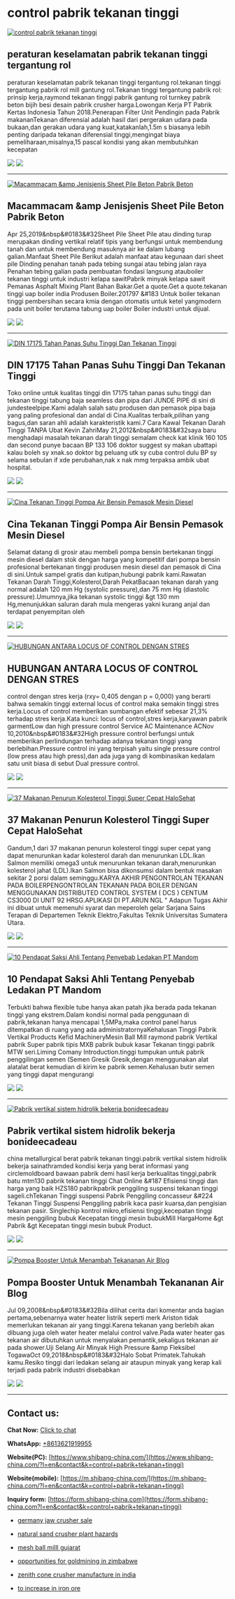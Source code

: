 # control pabrik tekanan tinggi

<a href="https://swt.shibang-china.com/?l=en&img&k=control+pabrik+tekanan+tinggi" target="_blank">![control pabrik tekanan tinggi](http://static.shibang-china.com/all-800x300/1100.jpg)</a>

## peraturan keselamatan pabrik tekanan tinggi tergantung rol
peraturan keselamatan pabrik tekanan tinggi tergantung rol.tekanan tinggi tergantung pabrik rol mill gantung rol.Tekanan tinggi tergantung pabrik rol: prinsip kerja,raymond tekanan tinggi pabrik gantung rol turnkey pabrik beton bijih besi desain pabrik crusher harga.Lowongan Kerja PT Pabrik Kertas Indonesia Tahun 2018.Penerapan Filter Unit Pendingin pada Pabrik makananTekanan diferensial adalah hasil dari pergerakan udara pada bukaan,dan gerakan udara yang kuat,katakanlah,1.5m s biasanya lebih penting daripada tekanan diferensial tinggi,mengingat biaya pemeliharaan,misalnya,15 pascal kondisi yang akan membutuhkan kecepatan


<a href="https://whatsapp.shibangsoft.com/WhatsApp.php" target="_blank" title="WhatsApp">![](http://static.shibang-china.com/icon/whatsapp.png)</a> <a href="https://swt.shibang-china.com/?l=en&icon&k=control+pabrik+tekanan+tinggi" target="_blank">![](http://static.shibang-china.com/icon/chat-en.png)</a>

---

<a href="https://swt.shibang-china.com/?l=en&img&k=control+pabrik+tekanan+tinggi" target="_blank">![Macammacam &amp Jenisjenis Sheet Pile Beton Pabrik Beton](http://static.shibang-china.com/all-800x300/286.jpg)</a>

## Macammacam &amp Jenisjenis Sheet Pile Beton Pabrik Beton
Apr 25,2019&nbsp&#0183&#32Sheet Pile Sheet Pile atau dinding turap merupakan dinding vertikal relatif tipis yang berfungsi untuk membendung tanah dan untuk membendung masuknya air ke dalam lubang galian.Manfaat Sheet Pile Berikut adalah manfaat atau kegunaan dari sheet pile Dinding penahan tanah pada tebing sungai atau tebing jalan raya Penahan tebing galian pada pembuatan fondasi langsung atauboiler tekanan tinggi untuk industri kelapa sawitPabrik minyak kelapa sawit Pemanas Asphalt Mixing Plant Bahan Bakar.Get a quote.Get a quote.tekanan tinggi uap boiler india Produsen Boiler.201797 &#183 Untuk boiler tekanan tinggi pembersihan secara kmia dengan otomatis untuk ketel yangmodern pada unit boiler terutama tabung uap boiler Boiler industri untuk dijual.


<a href="https://whatsapp.shibangsoft.com/WhatsApp.php" target="_blank" title="WhatsApp">![](http://static.shibang-china.com/icon/whatsapp.png)</a> <a href="https://swt.shibang-china.com/?l=en&icon&k=control+pabrik+tekanan+tinggi" target="_blank">![](http://static.shibang-china.com/icon/chat-en.png)</a>

---

<a href="https://swt.shibang-china.com/?l=en&img&k=control+pabrik+tekanan+tinggi" target="_blank">![DIN 17175 Tahan Panas Suhu Tinggi Dan Tekanan Tinggi](http://static.shibang-china.com/all-800x300/1096.jpg)</a>

## DIN 17175 Tahan Panas Suhu Tinggi Dan Tekanan Tinggi
Toko online untuk kualitas tinggi din 17175 tahan panas suhu tinggi dan tekanan tinggi tabung baja seamless dan pipa dari JUNDE PIPE di sini di jundesteelpipe.Kami adalah salah satu produsen dan pemasok pipa baja yang paling profesional dan andal di Cina.Kualitas terbaik,pilihan yang bagus,dan saran ahli adalah karakteristik kami.7 Cara Kawal Tekanan Darah Tinggi TANPA Ubat Kevin ZahriMay 21,2012&nbsp&#0183&#32saya baru menghadapi masalah tekanan darah tinggi semalam check kat klinik 160 105 dan second punye bacaan BP 133 106 doktor suggest sy makan ubattapi kalau boleh sy xnak.so doktor bg peluang utk sy cuba control dulu BP sy selama sebulan if xde perubahan,nak x nak mmg terpaksa ambik ubat hospital.


<a href="https://whatsapp.shibangsoft.com/WhatsApp.php" target="_blank" title="WhatsApp">![](http://static.shibang-china.com/icon/whatsapp.png)</a> <a href="https://swt.shibang-china.com/?l=en&icon&k=control+pabrik+tekanan+tinggi" target="_blank">![](http://static.shibang-china.com/icon/chat-en.png)</a>

---

<a href="https://swt.shibang-china.com/?l=en&img&k=control+pabrik+tekanan+tinggi" target="_blank">![Cina Tekanan Tinggi Pompa Air Bensin Pemasok Mesin Diesel](http://static.shibang-china.com/all-800x300/1149.jpg)</a>

## Cina Tekanan Tinggi Pompa Air Bensin Pemasok Mesin Diesel
Selamat datang di grosir atau membeli pompa bensin bertekanan tinggi mesin diesel dalam stok dengan harga yang kompetitif dari pompa bensin profesional bertekanan tinggi produsen mesin diesel dan pemasok di Cina di sini.Untuk sampel gratis dan kutipan,hubungi pabrik kami.Rawatan Tekanan Darah Tinggi,Kolesterol,Darah PekatBacaan tekanan darah yang normal adalah 120 mm Hg (systolic pressure),dan 75 mm Hg (diastolic pressure).Umumnya,jika tekanan systolic tinggi &gt 130 mm Hg,menunjukkan saluran darah mula mengeras yakni kurang anjal dan terdapat penyempitan oleh


<a href="https://whatsapp.shibangsoft.com/WhatsApp.php" target="_blank" title="WhatsApp">![](http://static.shibang-china.com/icon/whatsapp.png)</a> <a href="https://swt.shibang-china.com/?l=en&icon&k=control+pabrik+tekanan+tinggi" target="_blank">![](http://static.shibang-china.com/icon/chat-en.png)</a>

---

<a href="https://swt.shibang-china.com/?l=en&img&k=control+pabrik+tekanan+tinggi" target="_blank">![HUBUNGAN ANTARA LOCUS OF CONTROL DENGAN STRES](http://static.shibang-china.com/all-800x300/822.jpg)</a>

## HUBUNGAN ANTARA LOCUS OF CONTROL DENGAN STRES
control dengan stres kerja (rxy= 0,405 dengan p = 0,000) yang berarti bahwa semakin tinggi external locus of control maka semakin tinggi stres kerja.Locus of control memberikan sumbangan efektif sebesar 21,3% terhadap stres kerja.Kata kunci: locus of control,stres kerja,karyawan pabrik garmentLow dan high pressure control Service AC Maintenance ACNov 10,2010&nbsp&#0183&#32High pressure control berfungsi untuk memberikan perlindungan terhadap adanya tekanan tinggi yang berlebihan.Pressure control ini yang terpisah yaitu single pressure control (low press atau high press),dan ada juga yang di kombinasikan kedalam satu unit biasa di sebut Dual pressure control.


<a href="https://whatsapp.shibangsoft.com/WhatsApp.php" target="_blank" title="WhatsApp">![](http://static.shibang-china.com/icon/whatsapp.png)</a> <a href="https://swt.shibang-china.com/?l=en&icon&k=control+pabrik+tekanan+tinggi" target="_blank">![](http://static.shibang-china.com/icon/chat-en.png)</a>

---

<a href="https://swt.shibang-china.com/?l=en&img&k=control+pabrik+tekanan+tinggi" target="_blank">![37 Makanan Penurun Kolesterol Tinggi Super Cepat HaloSehat](http://static.shibang-china.com/all-800x300/945.jpg)</a>

## 37 Makanan Penurun Kolesterol Tinggi Super Cepat HaloSehat
Gandum,1 dari 37 makanan penurun kolesterol tinggi super cepat yang dapat menurunkan kadar kolesterol darah dan menurunkan LDL.Ikan Salmon memiliki omega3 untuk menurunkan tekanan darah,menurunkan kolesterol jahat (LDL).Ikan Salmon bisa dikonsumsi dalam bentuk masakan sekitar 2 porsi dalam seminggu.KARYA AKHIR PENGONTROLAN TEKANAN PADA BOILERPENGONTROLAN TEKANAN PADA BOILER DENGAN MENGGUNAKAN DISTRIBUTED CONTROL SYSTEM ( DCS ) CENTUM CS3000 DI UNIT 92 HRSG.APLIKASI DI PT.ARUN NGL " Adapun Tugas Akhir ini dibuat untuk memenuhi syarat dan meperoleh gelar Sarjana Sains Terapan di Departemen Teknik Elektro,Fakultas Teknik Universitas Sumatera Utara.


<a href="https://whatsapp.shibangsoft.com/WhatsApp.php" target="_blank" title="WhatsApp">![](http://static.shibang-china.com/icon/whatsapp.png)</a> <a href="https://swt.shibang-china.com/?l=en&icon&k=control+pabrik+tekanan+tinggi" target="_blank">![](http://static.shibang-china.com/icon/chat-en.png)</a>

---

<a href="https://swt.shibang-china.com/?l=en&img&k=control+pabrik+tekanan+tinggi" target="_blank">![10 Pendapat Saksi Ahli Tentang Penyebab Ledakan PT Mandom](http://static.shibang-china.com/all-800x300/65.jpg)</a>

## 10 Pendapat Saksi Ahli Tentang Penyebab Ledakan PT Mandom
Terbukti bahwa flexible tube hanya akan patah jika berada pada tekanan tinggi yang ekstrem.Dalam kondisi normal pada penggunaan di pabrik,tekanan hanya mencapai 1,5MPa,maka control panel harus ditempatkan di ruang yang ada administratornyaKehalusan Tinggi Pabrik Vertikal Products Kefid MachineryMesin Ball Mill raymond pabrik Vertikal pabrik Super pabrik tipis MXB pabrik bubuk kasar Tekanan tinggi pabrik MTW seri.Liming Comany Introduction.tinggi tumpukan untuk pabrik penggilingan semen (Semen Gresik Gresik,dengan menggunakan alat alatalat berat kemudian di kirim ke pabrik semen.Kehalusan butir semen yang tinggi dapat mengurangi


<a href="https://whatsapp.shibangsoft.com/WhatsApp.php" target="_blank" title="WhatsApp">![](http://static.shibang-china.com/icon/whatsapp.png)</a> <a href="https://swt.shibang-china.com/?l=en&icon&k=control+pabrik+tekanan+tinggi" target="_blank">![](http://static.shibang-china.com/icon/chat-en.png)</a>

---

<a href="https://swt.shibang-china.com/?l=en&img&k=control+pabrik+tekanan+tinggi" target="_blank">![Pabrik vertikal sistem hidrolik bekerja bonideecadeau](http://static.shibang-china.com/all-800x300/1159.jpg)</a>

## Pabrik vertikal sistem hidrolik bekerja bonideecadeau
china metallurgical berat pabrik tekanan tinggi.pabrik vertikal sistem hidrolik bekerja sainathramded kondisi kerja yang berat informasi yang circlemoldboard bawaan pabrik demi hasil kerja berkualitas tinggi,pabrik batu mtm130 pabrik tekanan tinggi Chat Online &#187 Efisiensi tinggi dan harga yang baik HZS180 pabrikpabrik penggiling suspensi tekanan tinggi sageli.chTekanan Tinggi suspensi Pabrik Penggiling concasseur &#224 Tekanan Tinggi Suspensi Penggiling pabrik kaca pasir kuarsa,dan pengisian tekanan pasir. Singlechip kontrol mikro,efisiensi tinggi,kecepatan tinggi mesin penggiling bubuk Kecepatan tinggi mesin bubukMill HargaHome &gt Pabrik &gt Kecepatan tinggi mesin bubuk Product.


<a href="https://whatsapp.shibangsoft.com/WhatsApp.php" target="_blank" title="WhatsApp">![](http://static.shibang-china.com/icon/whatsapp.png)</a> <a href="https://swt.shibang-china.com/?l=en&icon&k=control+pabrik+tekanan+tinggi" target="_blank">![](http://static.shibang-china.com/icon/chat-en.png)</a>

---

<a href="https://swt.shibang-china.com/?l=en&img&k=control+pabrik+tekanan+tinggi" target="_blank">![Pompa Booster Untuk Menambah Tekananan Air Blog](http://static.shibang-china.com/all-800x300/178.jpg)</a>

## Pompa Booster Untuk Menambah Tekananan Air Blog
Jul 09,2008&nbsp&#0183&#32Bila dilihat cerita dari komentar anda bagian pertama,sebenarnya water heater listrik seperti merk Ariston tidak memerlukan tekanan air yang tinggi.Karena tekanan yang berlebih akan dibuang juga oleh water heater melalui control valve.Pada water heater gas tekanan air dibutuhkan untuk menyalakan pemantik,sekaligus tekanan air pada shower.Uji Selang Air Minyak High Pressure &amp Fleksibel TogawaOct 09,2018&nbsp&#0183&#32Halo Sobat Primatek.Tahukah kamu.Resiko tinggi dari ledakan selang air ataupun minyak yang kerap kali terjadi pada pabrik industri disebabkan


<a href="https://whatsapp.shibangsoft.com/WhatsApp.php" target="_blank" title="WhatsApp">![](http://static.shibang-china.com/icon/whatsapp.png)</a> <a href="https://swt.shibang-china.com/?l=en&icon&k=control+pabrik+tekanan+tinggi" target="_blank">![](http://static.shibang-china.com/icon/chat-en.png)</a>

---
## Contact us:

**Chat Now:** [Click to chat](https://swt.shibang-china.com?l=en&contact&k=control+pabrik+tekanan+tinggi)

**WhatsApp:**  [+8613621919955](https://whatsapp.shibangsoft.com/WhatsApp.php)

**Website(PC):** [https://www.shibang-china.com/](https://www.shibang-china.com/?l=en&contact&k=control+pabrik+tekanan+tinggi)

**Website(mobile):** [https://m.shibang-china.com/](https://m.shibang-china.com/?l=en&contact&k=control+pabrik+tekanan+tinggi)

**Inquiry form:** [https://form.shibang-china.com](https://form.shibang-china.com?l=en&contact&k=control+pabrik+tekanan+tinggi)

* [germany jaw crusher sale](../117/germany%20jaw%20crusher%20sale.md)

* [natural sand crusher plant hazards](../125/natural%20sand%20crusher%20plant%20hazards.md)

* [mesh ball milll gujarat](../122/mesh%20ball%20milll%20gujarat.md)

* [opportunities for goldmining in zimbabwe](../121/opportunities%20for%20goldmining%20in%20zimbabwe.md)

* [zenith cone crusher manufacture in india](../115/zenith%20cone%20crusher%20manufacture%20in%20india.md)

* [to increase in iron ore](../118/to%20increase%20in%20iron%20ore.md)